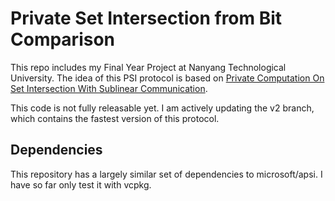 # Private Set Intersection from Bit Comparison

This repo includes my Final Year Project at Nanyang Technological University. The idea of this PSI protocol is based on [Private Computation On Set Intersection With Sublinear Communication](https://eprint.iacr.org/2022/1137).

This code is not fully releasable yet. I am actively updating the v2 branch, which contains the fastest version of this protocol.

## Dependencies

This repository has a largely similar set of dependencies to microsoft/apsi.
I have so far only test it with vcpkg.

